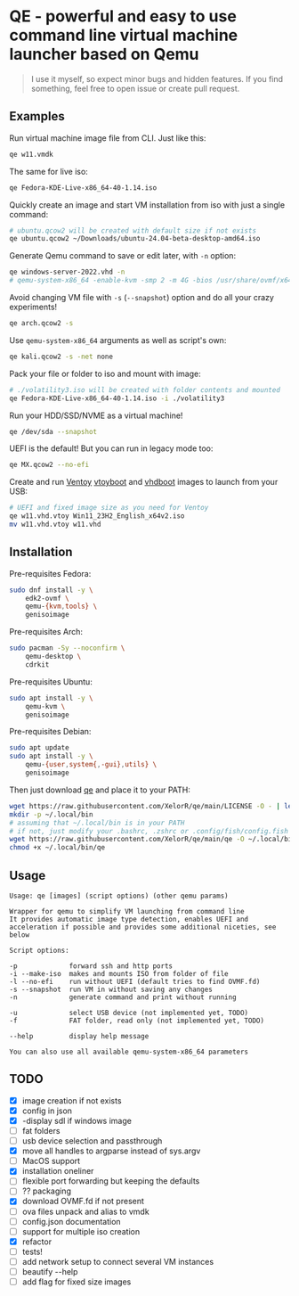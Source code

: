 # QE - powerful and easy to use command line virtual machine launcher based on Qemu

> I use it myself, so expect minor bugs and hidden features.
> If you find something, feel free to open issue or create pull request.

## Examples

Run virtual machine image file from CLI. Just like this:
```bash
qe w11.vmdk
```

The same for live iso:
```bash
qe Fedora-KDE-Live-x86_64-40-1.14.iso
```

Quickly create an image and start VM installation from iso with just a single command:
```bash
# ubuntu.qcow2 will be created with default size if not exists
qe ubuntu.qcow2 ~/Downloads/ubuntu-24.04-beta-desktop-amd64.iso
```

Generate Qemu command to save or edit later, with `-n` option:
```bash
qe windows-server-2022.vhd -n
# qemu-system-x86_64 -enable-kvm -smp 2 -m 4G -bios /usr/share/ovmf/x64/OVMF.fd -drive file=windows-server-2022.vhd,format=vpc,index=0,media=disk -display sdl
```

Avoid changing VM file with `-s` (`--snapshot`) option and do all your crazy experiments!
```bash
qe arch.qcow2 -s
```

Use `qemu-system-x86_64` arguments as well as script's own:
```bash
qe kali.qcow2 -s -net none
```

Pack your file or folder to iso and mount with image:
```bash
# ./volatility3.iso will be created with folder contents and mounted
qe Fedora-KDE-Live-x86_64-40-1.14.iso -i ./volatility3
```

Run your HDD/SSD/NVME as a virtual machine!
```bash
qe /dev/sda --snapshot
```

UEFI is the default! But you can run in legacy mode too:
```bash
qe MX.qcow2 --no-efi
```

Create and run [Ventoy](https://ventoy.net/en/index.html) [vtoyboot](https://ventoy.net/en/plugin_vtoyboot.html) and [vhdboot](https://ventoy.net/en/plugin_vhdboot.html) images to launch from your USB:
```bash
# UEFI and fixed image size as you need for Ventoy
qe w11.vhd.vtoy Win11_23H2_English_x64v2.iso
mv w11.vhd.vtoy w11.vhd
```

## Installation

Pre-requisites Fedora:
```bash
sudo dnf install -y \
    edk2-ovmf \
    qemu-{kvm,tools} \
    genisoimage
```

Pre-requisites Arch:
```bash
sudo pacman -Sy --noconfirm \
    qemu-desktop \
    cdrkit
```

Pre-requisites Ubuntu:
```bash
sudo apt install -y \
    qemu-kvm \
    genisoimage
```

Pre-requisites Debian:
```bash
sudo apt update
sudo apt install -y \
    qemu-{user,system{,-gui},utils} \
    genisoimage
```

Then just download [qe](./qe) and place it to your PATH:
```bash
wget https://raw.githubusercontent.com/XelorR/qe/main/LICENSE -O - | less
mkdir -p ~/.local/bin
# assuming that ~/.local/bin is in your PATH
# if not, just modify your .bashrc, .zshrc or .config/fish/config.fish accordingly
wget https://raw.githubusercontent.com/XelorR/qe/main/qe -O ~/.local/bin/qe
chmod +x ~/.local/bin/qe
```

## Usage

```
Usage: qe [images] (script options) (other qemu params)

Wrapper for qemu to simplify VM launching from command line
It provides automatic image type detection, enables UEFI and acceleration if possible and provides some additional niceties, see below

Script options:

-p             forward ssh and http ports
-i --make-iso  makes and mounts ISO from folder of file
-l --no-efi    run without UEFI (default tries to find OVMF.fd)
-s --snapshot  run VM in without saving any changes
-n             generate command and print without running

-u             select USB device (not implemented yet, TODO)
-f             FAT folder, read only (not implemented yet, TODO)

--help         display help message

You can also use all available qemu-system-x86_64 parameters
```

## TODO

- [x] image creation if not exists
- [x] config in json
- [x] -display sdl if windows image
- [ ] fat folders
- [ ] usb device selection and passthrough
- [x] move all handles to argparse instead of sys.argv
- [ ] MacOS support
- [x] installation oneliner
- [ ] flexible port forwarding but keeping the defaults
- [ ] ?? packaging
- [x] download OVMF.fd if not present
- [ ] ova files unpack and alias to vmdk
- [ ] config.json documentation
- [ ] support for multiple iso creation
- [x] refactor
- [ ] tests!
- [ ] add network setup to connect several VM instances
- [ ] beautify --help
- [ ] add flag for fixed size images
